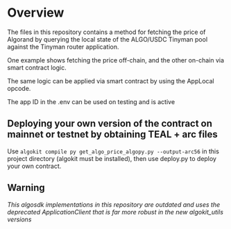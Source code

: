 # Overview
The files in this repository contains a method for fetching the price of Algorand by querying the local state of the ALGO/USDC Tinyman pool against the Tinyman router application.

One example shows fetching the price off-chain, and the other on-chain via smart contract logic.

The same logic can be applied via smart contract by using the AppLocal opcode.

The app ID in the .env can be used on testing and is active

## Deploying your own version of the contract on mainnet or testnet by obtaining TEAL + arc files
Use `algokit compile py get_algo_price_algopy.py --output-arc56` in this project directory (algokit must be installed), then use deploy.py to deploy your own contract.

## Warning
*This algosdk implementations in this repository are outdated and uses the deprecated ApplicationClient that is far more robust in the new algokit_utils versions*
